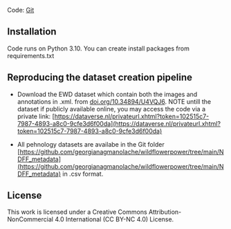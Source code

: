 Code: [Git](https://github.com/georgianagmanolache/wildflowerpower)

## Installation
Code runs on Python 3.10. You can create install packages from requirements.txt

## Reproducing the dataset creation pipeline

* Download the EWD dataset which contain both the images and annotations in .xml. from [doi.org/10.34894/U4VQJ6](https://doi.org/10.34894/U4VQJ6). NOTE untill the dataset if publicly available online, you may access the code via a private link: [https://dataverse.nl/privateurl.xhtml?token=102515c7-7987-4893-a8c0-9cfe3d6f00da](https://dataverse.nl/privateurl.xhtml?token=102515c7-7987-4893-a8c0-9cfe3d6f00da)

* All pehnology datasets are availabe in the Git folder [https://github.com/georgianagmanolache/wildflowerpower/tree/main/NDFF_metadata](https://github.com/georgianagmanolache/wildflowerpower/tree/main/NDFF_metadata) in .csv format.

## License
This work is licensed under a Creative Commons Attribution-NonCommercial 4.0 International (CC BY-NC 4.0) License.
